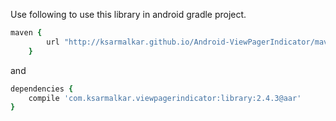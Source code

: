 Use following to use this library in android gradle project.

```ruby
maven {
        url "http://ksarmalkar.github.io/Android-ViewPagerIndicator/maven"
    }
```


and


```ruby
dependencies {
    compile 'com.ksarmalkar.viewpagerindicator:library:2.4.3@aar'
}
```

